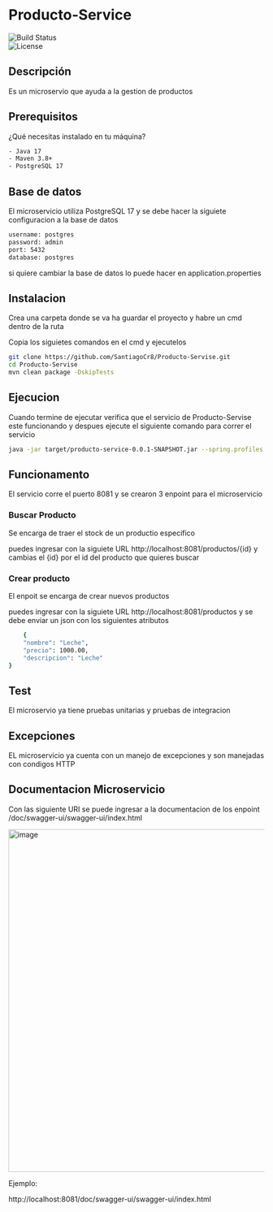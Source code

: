 # Producto-Service

![Build Status](https://img.shields.io/badge/build-passing-brightgreen)  
![License](https://img.shields.io/badge/license-MIT-blue)

## Descripción
Es un microservio que ayuda a la gestion de productos

## Prerequisitos
¿Qué necesitas instalado en tu máquina?
```bash
- Java 17
- Maven 3.8+
- PostgreSQL 17
```
## Base de datos
El microservicio utiliza PostgreSQL 17 y se debe hacer la siguiete configuracion a la base de datos
```bash
username: postgres
password: admin
port: 5432
database: postgres
```
si quiere cambiar la base de datos lo puede hacer en application.properties

## Instalacion
Crea una carpeta donde se va ha guardar el proyecto y habre un cmd dentro de la ruta

Copia los siguietes comandos en el cmd y ejecutelos
```bash
git clone https://github.com/SantiagoCr8/Producto-Servise.git
cd Producto-Servise
mvn clean package -DskipTests
```
## Ejecucion
Cuando termine de ejecutar verifica que el servicio de Producto-Servise este funcionando y despues ejecute el siguiente comando para correr el servicio
```bash
java -jar target/producto-service-0.0.1-SNAPSHOT.jar --spring.profiles.active=local
```

## Funcionamento

El servicio corre el puerto 8081 y se crearon 3 enpoint para el microservicio

### Buscar Producto
Se encarga de traer el stock de un productio especifico

puedes ingresar con la siguiete URL http://localhost:8081/productos/{id} y cambias el {id} por el id del producto que quieres buscar

### Crear producto
El enpoit se encarga de crear nuevos productos

puedes ingresar con la siguiete URL http://localhost:8081/productos y se debe enviar un json con los siguientes atributos
```bash
    {
    "nombre": "Leche",
    "precio": 1000.00,
    "descripcion": "Leche"
}
```

## Test
El microservio ya tiene pruebas unitarias y pruebas de integracion
## Excepciones 
EL microservicio ya cuenta con un manejo de excepciones y son manejadas con condigos HTTP
## Documentacion Microservicio
Con las siguiente URI se puede ingresar a la documentacion de los enpoint /doc/swagger-ui/swagger-ui/index.html

<img width="1465" height="675" alt="image" src="https://github.com/user-attachments/assets/0ca098b9-a85c-4dfd-bc75-26356b1d71e4" />

Ejemplo:

http://localhost:8081/doc/swagger-ui/swagger-ui/index.html











